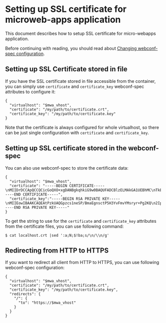 # Setting up SSL certificate for microweb-apps application

This document describes how to setup SSL certificate for micro-webapps application.

Before continuing with reading, you should read about [Changing webconf-spec configuration](webconf-spec-changing.md).

## Setting up SSL Certificate stored in file

If you have the SSL certificate stored in file accessible from the container, you can simply use `certificate` and `certificate_key` webconf-spec attributes to configure it:

```
{
  "virtualhost": "$mwa_vhost",
  "certificate": "/my/path/to/certificate.crt",
  "certificate_key": "/my/path/to/certificate.key"
}
```

Note that the certificate is always configured for whole virtualhost, so there can be just single configuration with `certificate` and `certificate_key`.

## Setting up SSL certificate stored in the webconf-spec

You can also use webconf-spec to store the certificate data:

```
{
  "virtualhost": "$mwa_vhost",
  "certificate": "-----BEGIN CERTIFICATE-----\nMIIDrDCCApQCCQCicGoQXO+xgDANBgkqhkiG9w0BAQUFADCBlzELMAkGA1UEBhMC\nTkExEDAOBgNVBAgMBzxTVEFURT4xFzAVBgNVBAoMDjxDT01QQU5ZX05BTUU+MQ8w\nDQYDVQQHDAY8Q0lUWT4xEjAQBgNVBAMMCWxvY2FsaG9zdDEaMBgGA1UECwwRPERF\nUEFSVE1FTlRfTkFNRT4xHDAaBgkqhkiG9w0BCQEWDTxBRE1JTl9FTUFJTD4wHhcN\nMTUwNjIyMDczMTU5WhcNMjUwNjE5MDczMTU5WjCBlzELMAkGA1UEBhMCTkExEDAO\nBgNVBAgMBzxTVEFURT4xFzAVBgNVBAoMDjxDT01QQU5ZX05BTUU+MQ8wDQYDVQQH\nDAY8Q0lUWT4xEjAQBgNVBAMMCWxvY2FsaG9zdDEaMBgGA1UECwwRPERFUEFSVE1F\nTlRfTkFNRT4xHDAaBgkqhkiG9w0BCQEWDTxBRE1JTl9FTUFJTD4wggEiMA0GCSqG\nSIb3DQEBAQUAA4IBDwAwggEKAoIBAQC0/ORQBAanNyzWd5I/8GZoSCexy0/kfdi8\nWa9gyyvKv4+DYpDYimHCvVQ3eZYtPaxw06QOGUXPSJ2XSGubl2sP5/6q+hGbqPkT\n9nSkEUsHUIq2+BraM0AE2mgysDYj9AgPz+ImlTTGV+IA+/P2b/vxUXmsiy9wiuq3\nafTx2h7PIBOGixI7lVGcx7BcbAlJXkzd7EP2m6E+ZUzzSyW9HUEHJMJF9098LHwi\nLLZR+t5A3aJFP+Fma6H7eFDIhklIt1yAwz0jpq5T85radp6EvrCzy/m9Lc+QZMf0\ngopfWpXKRw1+Az1JnmzlqN5CZVUH8M0SeGaFlsEI1QUDy4U6oErzAgMBAAEwDQYJ\nKoZIhvcNAQEFBQADggEBAHLf2fOE1aZbICnyIG9rNymCC79z/3AyCKyOPMUuntP3\n4F26kxxCcrycXSno8HRUKJHzfDc8R0d3jGdeP4o9pnU1z5+uU76IouOnNB8w0/xT\nb9qRWAfR+dGMxg4GCmec94L6wTb9hIPJCY2cYukcPw5qw/Hx7kIO9vuNnTAo8tJe\nTZrLr3L95HaRDO9s21DrWRbII9cY+icAKJenfNyk/a6I6JEobDIKi3kFWtkICodQ\nCokaPydLVMMOiLfz/GYSg+pDiAB+pzUJl5JafEhlTbwS3XjRIkNNWuMg3whAoLWp\n1TsLT3Ioy5mnxm7tj9t6xpHTKQBj2SvwgL0E6cYZhro=\n-----END CERTIFICATE-----",
  "certificate_key":"-----BEGIN RSA PRIVATE KEY-----\nMIIEowIBAAKCAQEAtPzkUAQGpzcs1neSP/BmaEgnsctP5H3YvFmvYMsryr+Pg2KQ\n2Iphwr1UN3mWLT2scNOkDhlFz0idl0hrm5drD+f+qvoRm6j5E/Z0pBFLB1CKtvga\n2jNABNpoMrA2I/QID8/iJpU0xlfiAPvz9m/78VF5rIsvcIrqt2n08doezyAThosS\nO5VRnMewXGwJSV5M3exD9puhPmVM80slvR1BByTCRfdPfCx8Iiy2UfreQN2iRT/h\nZmuh+3hQyIZJSLdcgMM9I6auU/Oa2naehL6ws8v5vS3PkGTH9IKKX1qVykcNfgM9\nSZ5s5ajeQmVVB/DNEnhmhZbBCNUFA8uFOqBK8wIDAQABAoIBAAL14AYvCqzRijo3\n2nyRQhuSkpOl77idFl5+WRAMQrseRwqvIg9otBCraCVAJ+S1jYyK6bQRVcL+PRWs\naZYx895evRuu23rgWLKq5V2JquCDwMEdbdMD45gwumOZ3kjYRQl9LQXUivhzl47M\nkEEHs+dOnd7kp/H/U7eMVCVgnABnTt+6eSw00AtNClUoYGjrTcUiXNUmEbd/p8DY\nKy6BeYsktwIrfSjzgt7gHencbSY2RzFc9yX0WAi4gj1KQhvwb1QozMadrU45KAD5\nUhE448TeyFDYh69lBJeZq/pcyfb71XrlbpOsG1b0WinBo5pODUQMG8tsJNZvhjwP\nvGu8IoECgYEA14noeLqwCEv5kdCfUlbN9P9Ny10TjTLt/kLkpEynM5Yr1tCte6xF\nas1EwuKLXPWJnHaD/ANQB2T9sb5DYtkNsYpUun1kFfvJar6fvhfANRWvpsByO7nF\nJjGMG6+FN+Om8lpKkypACbFBjjeeb1263uQgkE1z4oLKTLZOIacqTPUCgYEA1vaV\nAuS4VMBOrzcXzZA+gct7nQPS20/qHOXpXXUUm589LpcUfrEs13LCgj8dl5btem43\n8/kzAnP2F+yH0doKUfwh3n2OE5eTr5mc1kQrJEWe6BdG6dOXCbu8Q7GPjqvtXk73\nW4fNbe+zdrPmGE4dMnSzk3cyFziVETzHyAA5R0cCgYAUvGbKHqPK2IxVE+4P/Nvp\noxo342d7IRg2avcWO22mj9791quqB0PSZ5ci7Kqdsd2gWOKPvz3WyEeD7xsKink/\nyGAoZOHZH5UcGOTDZAOQ19pDP6Z9ynyGFSQ2kadOXi90h20/RURN6mi1JvKuIiVV\nRjs/xsPMWeregHd501xFdQKBgQDF8x/ZIEHWWZibpQIYW+ITqAvW1TSQnJCbt+Qk\nGbK2c/blNl67I/CFHbqcMf7QHz3kZibEVhBxC9Psx/Vye3TRdnrB5aC1zflD1RMm\nBHQt3KauVvEIVb5aSjTdqV7nJM9a7yC9etrjh74dayBR9WzRj8Hl4/eOhp5O10ep\nlvsn9QKBgGc8QMXCzMvg60XLx9KW0oebtJXhPv6NVxQzqhkErUHc8BHnIKceCDV0\n4SlNJK+0DST56RWUBv6gB4Mr4W27Q+2aKjbVBEsLSRGuR4guiYoFOGRelkcd4p/N\nqZFjB2cfDTXlnae3v4qxPcETriTY3aDbVvxQ2BjcllX1N/canyCc\n-----END RSA PRIVATE KEY-----"
}
```

To get the string to use for the `certificate` and `certificate_key` attributes from the certificate files, you can use following command:

    $ cat localhost.crt |sed ':a;N;$!ba;s/\n/\\n/g'

## Redirecting from HTTP to HTTPS

If you want to redirect all client from HTTP to HTTPS, you can use following webconf-spec configuration:

```
{
  "virtualhost": "$mwa_vhost",
  "certificate": "/my/path/to/certificate.crt",
  "certificate_key": "/my/path/to/certificate.key",
  "redirects": {
    "/": {
      "to": "https://$mwa_vhost"
    }
  }
}
```
